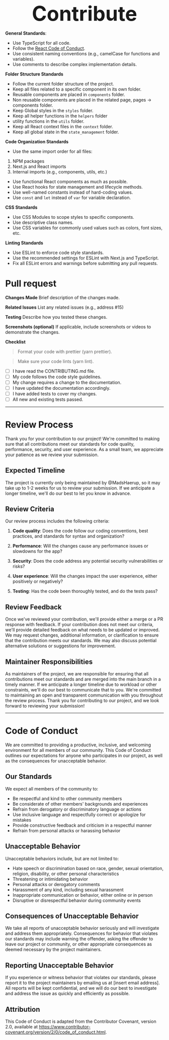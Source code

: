 <h1 style="font-size:4rem; width:100%; text-align:center; margin-bottom: 1rem"}> Contribute</h1>

**General Standards**:

- Use TypeScript for all code.
- Follow the [React Code of Conduct](https://github.com/facebook/react/blob/main/CODE_OF_CONDUCT.md).
- Use consistent naming conventions (e.g., camelCase for functions and variables).
- Use comments to describe complex implementation details.

**Folder Structure Standards**

- Follow the current folder structure of the project.
- Keep all files related to a specific component in its own folder.
- Reusable components are placed in `components` folder.
- Non reusable components are placed in the related page, pages -> components folder.
- Keep Global styles in the `styles` folder.
- Keep all helper functions in the `helpers` folder
- utility functions in the `utils` folder.
- Keep all React context files in the `context` folder.
- Keep all global state in the `state_management` folder.

**Code Organization Standards**

- Use the same import order for all files:

1. NPM packages
2. Next.js and React imports
3. Internal imports (e.g., components, utils, etc.)

- Use functional React components as much as possible.
- Use React hooks for state management and lifecycle methods.
- Use well-named constants instead of hard-coding values.
- Use `const` and `let` instead of `var` for variable declaration.

**CSS Standards**

- Use CSS Modules to scope styles to specific components.
- Use descriptive class names.
- Use CSS variables for commonly used values such as colors, font sizes, etc.

**Linting Standards**

- Use ESLint to enforce code style standards.
- Use the recommended settings for ESLint with Next.js and TypeScript.
- Fix all ESLint errors and warnings before submitting any pull requests.

# Pull request

**Changes Made**
Brief description of the changes made.

**Related Issues**
List any related issues (e.g., address #15)

**Testing**
Describe how you tested these changes.

**Screenshots (optional)**
If applicable, include screenshots or videos to demonstrate the changes.

**Checklist**

> Format your code with prettier (yarn prettier).

> Make sure your code lints (yarn lint).

- [ ] I have read the CONTRIBUTING.md file.
- [ ] My code follows the code style guidelines.
- [ ] My change requires a change to the documentation.
- [ ] I have updated the documentation accordingly.
- [ ] I have added tests to cover my changes.
- [ ] All new and existing tests passed.

---

# Review Process

Thank you for your contribution to our project! We're committed to making sure that all contributions meet our standards for code quality, performance, security, and user experience. As a small team, we appreciate your patience as we review your submission.

## Expected Timeline

The project is currently only being maintained by @MadsHaerup, so it may take up to 1-2 weeks for us to review your submission. If we anticipate a longer timeline, we'll do our best to let you know in advance.

## Review Criteria

Our review process includes the following criteria:

1. **Code quality**: Does the code follow our coding conventions, best practices, and standards for syntax and organization?

2. **Performance**: Will the changes cause any performance issues or slowdowns for the app?

3. **Security**: Does the code address any potential security vulnerabilities or risks?

4. **User experience**: Will the changes impact the user experience, either positively or negatively?

5. **Testing**: Has the code been thoroughly tested, and do the tests pass?

## Review Feedback

Once we've reviewed your contribution, we'll provide either a merge or a PR response with feedback. If your contribution does not meet our criteria, we'll provide detailed feedback on what needs to be updated or improved. We may request changes, additional information, or clarification to ensure that the contribution meets our standards. We may also discuss potential alternative solutions or suggestions for improvement.

## Maintainer Responsibilities

As maintainers of the project, we are responsible for ensuring that all contributions meet our standards and are merged into the main branch in a timely manner. If we anticipate a longer timeline due to workload or other constraints, we'll do our best to communicate that to you. We're committed to maintaining an open and transparent communication with you throughout the review process.
Thank you for contributing to our project, and we look forward to reviewing your submission!

---

# Code of Conduct

We are committed to providing a productive, inclusive, and welcoming environment for all members of our community. This Code of Conduct outlines our expectations for anyone who participates in our project, as well as the consequences for unacceptable behavior.

## Our Standards

We expect all members of the community to:

- Be respectful and kind to other community members
- Be considerate of other members' backgrounds and experiences
- Refrain from derogatory or discriminatory language or actions
- Use inclusive language and respectfully correct or apologize for mistakes
- Provide constructive feedback and criticism in a respectful manner
- Refrain from personal attacks or harassing behavior

## Unacceptable Behavior

Unacceptable behaviors include, but are not limited to:

- Hate speech or discrimination based on race, gender, sexual orientation, religion, disability, or other personal characteristics
- Threatening or intimidating behavior
- Personal attacks or derogatory comments
- Harassment of any kind, including sexual harassment
- Inappropriate communication or behavior, either online or in person
- Disruptive or disrespectful behavior during community events

## Consequences of Unacceptable Behavior

We take all reports of unacceptable behavior seriously and will investigate and address them appropriately. Consequences for behavior that violates our standards may include warning the offender, asking the offender to leave our project or community, or other appropriate consequences as deemed necessary by the project maintainers.

## Reporting Unacceptable Behavior

If you experience or witness behavior that violates our standards, please report it to the project maintainers by emailing us at [insert email address]. All reports will be kept confidential, and we will do our best to investigate and address the issue as quickly and efficiently as possible.

## Attribution

This Code of Conduct is adapted from the Contributor Covenant, version 2.0, available at https://www.contributor-covenant.org/version/2/0/code_of_conduct.html.
